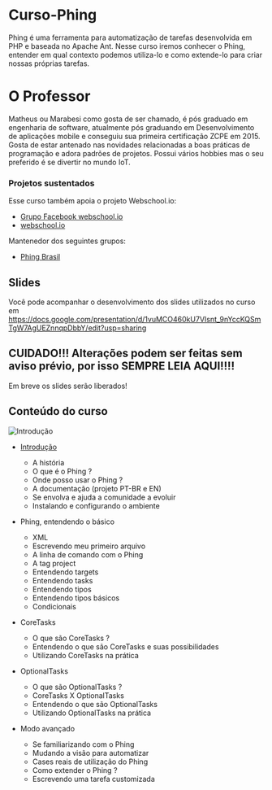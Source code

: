 # Curso-Phing

Phing é uma ferramenta para automatização de tarefas desenvolvida em PHP e baseada no Apache Ant. Nesse curso iremos conhecer o Phing, entender em qual contexto podemos utiliza-lo e como extende-lo para criar nossas próprias tarefas.

# O Professor

Matheus ou Marabesi como gosta de ser chamado, é pós graduado em engenharia de software, atualmente pós graduando em Desenvolvimento de aplicações mobile e conseguiu sua primeira certificação ZCPE em 2015. Gosta de estar antenado nas novidades relacionadas a boas práticas de programação e adora padrões de projetos. Possui vários hobbies mas o seu preferido é se divertir no mundo IoT.

### Projetos sustentados

Esse curso também apoia o projeto Webschool.io:

* [Grupo Facebook webschool.io](https://www.facebook.com/webschool.io)
* [webschool.io](https://github.com/Webschool-io)

Mantenedor dos seguintes grupos:

* [Phing Brasil](https://www.facebook.com/groups/phingbrasil)

## Slides

Você pode acompanhar o desenvolvimento dos slides utilizados no curso em https://docs.google.com/presentation/d/1vuMCO460kU7VIsnt_9nYccKQSmTgW7AgUEZnnqpDbbY/edit?usp=sharing

## **CUIDADO!!! Alterações podem ser feitas sem aviso prévio, por isso SEMPRE LEIA AQUI!!!!**

Em breve os slides serão liberados!

## Conteúdo do curso

![Introdução](https://s31.postimg.org/3jqj4faln/phing.png])

- [Introdução](https://www.youtube.com/watch?v=QcgeW9j2eOw)
    - A história
    - O que é o Phing ?
    - Onde posso usar o Phing ?
    - A documentação (projeto PT-BR e EN)
    - Se envolva e ajuda a comunidade a evoluir
    - Instalando e configurando o ambiente
    
- Phing, entendendo o básico
    - XML
    - Escrevendo meu primeiro arquivo
    - A linha de comando com o Phing
    - A tag project
    - Entendendo targets
    - Entendendo tasks
    - Entendendo tipos
    - Entendendo tipos básicos
    - Condicionais
    
- CoreTasks
    - O que são CoreTasks ?
    - Entendendo o que são CoreTasks e suas possibilidades
    - Utilizando CoreTasks na prática
    
- OptionalTasks
    - O que são OptionalTasks ?
    - CoreTasks X OptionalTasks
    - Entendendo o que são OptionalTasks
    - Utilizando OptionalTasks na prática

- Modo avançado
    - Se familiarizando com o Phing
    - Mudando a visão para automatizar
    - Cases reais de utilização do Phing
    - Como extender o Phing ?
    - Escrevendo uma tarefa customizada
